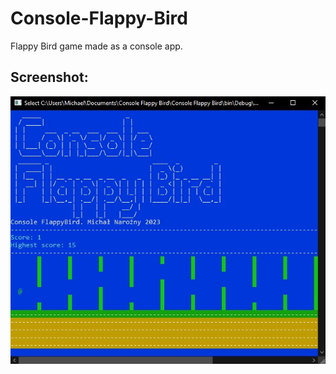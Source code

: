 # Console-Flappy-Bird
Flappy Bird game made as a console app.

## Screenshot:
![Screenshot](https://github.com/tenshi64/Console-Flappy-Bird/blob/main/screenshot/screenshot.JPG)
